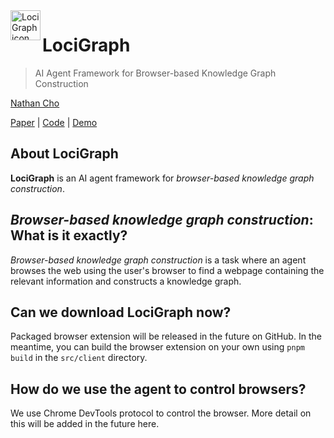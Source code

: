 <img align="left" width="48" height="auto" loading="lazy" alt="LociGraph icon" src="{{ '/assets/icon.png' | relative_url }}">

# LociGraph

> AI Agent Framework for Browser-based Knowledge Graph Construction

[Nathan Cho](https://ntcho.me)

[Paper](https://dub.sh/locigraph-paper) | [Code](https://dub.sh/locigraph) | [Demo](https://dub.sh/locigraph-demo)

## About LociGraph

**LociGraph** is an AI agent framework for *browser-based knowledge graph construction*.

<!-- <img loading="lazy" alt="Example of ai tasks" src="{{ '/assets/images/examples/ai.1.oyuiubm.webp' | relative_url }}" width="24%" height="auto">
<img loading="lazy" alt="Example of booking tasks" src="{{ '/assets/images/examples/booking.1.pxtuocd.webp' | relative_url }}" width="24%" height="auto">
<img loading="lazy" alt="Example of composing tasks" src="{{ '/assets/images/examples/composing.1.tbtnzql.webp' | relative_url }}" width="24%" height="auto">
<img loading="lazy" alt="Example of lookup tasks" src="{{ '/assets/images/examples/lookup.1.zbrxcee.webp' | relative_url }}" width="24%" height="auto">
<img loading="lazy" alt="Example of productivity tasks" src="{{ '/assets/images/examples/productivity.1.ytcgitj.webp' | relative_url }}" width="24%" height="auto">
<img loading="lazy" alt="Example of shopping tasks" src="{{ '/assets/images/examples/shopping.1.wbamufj.webp' | relative_url }}" width="24%" height="auto">
<img loading="lazy" alt="Example of social tasks" src="{{ '/assets/images/examples/social.1.xmrqcyz.webp' | relative_url }}" width="24%" height="auto">
<img loading="lazy" alt="Example of summarizing tasks" src="{{ '/assets/images/examples/summarizing.1.bctdmtt.webp' | relative_url }}" width="24%" height="auto"> -->

## *Browser-based knowledge graph construction*: What is it exactly?

*Browser-based knowledge graph construction* is a task where an agent browses the web using the user's browser to find a webpage containing the relevant information and constructs a knowledge graph.

## Can we download LociGraph now?

Packaged browser extension will be released in the future on GitHub. In the meantime, you can build the browser extension on your own using `pnpm build` in the `src/client` directory.


## How do we use the agent to control browsers?

We use Chrome DevTools protocol to control the browser. More detail on this will be added in the future here.

<!-- ## How do we cite WebLINX?

If you use our dataset, code, or models, please use the following `bibtex` citation entry:

```bibtex
@misc{lù2024weblinx,
      title={WebLINX: Real-World Website Navigation with Multi-Turn Dialogue}, 
      author={Xing Han Lù and Zdeněk Kasner and Siva Reddy},
      year={2024},
      eprint={2402.05930},
      archivePrefix={arXiv},
      primaryClass={cs.CL}
}
``` -->